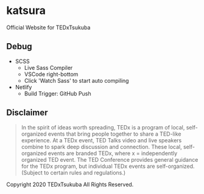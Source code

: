 # katsura
Official Website for TEDxTsukuba


## Debug
- SCSS
  - Live Sass Compiler
  - VSCode right-bottom
  - Click 'Watch Sass' to start auto compiling
- Netlify
  - Build Trigger: GitHub Push


## Disclaimer

> In the spirit of ideas worth spreading, TEDx is a program of local, self-organized events that bring people together to share a TED-like experience. At a TEDx event, TED Talks video and live speakers combine to spark deep discussion and connection. These local, self-organized events are branded TEDx, where x = independently organized TED event. The TED Conference provides general guidance for the TEDx program, but individual TEDx events are self-organized. (Subject to certain rules and regulations.) 

Copyright 2020 TEDxTsukuba All Rights Reserved. 
